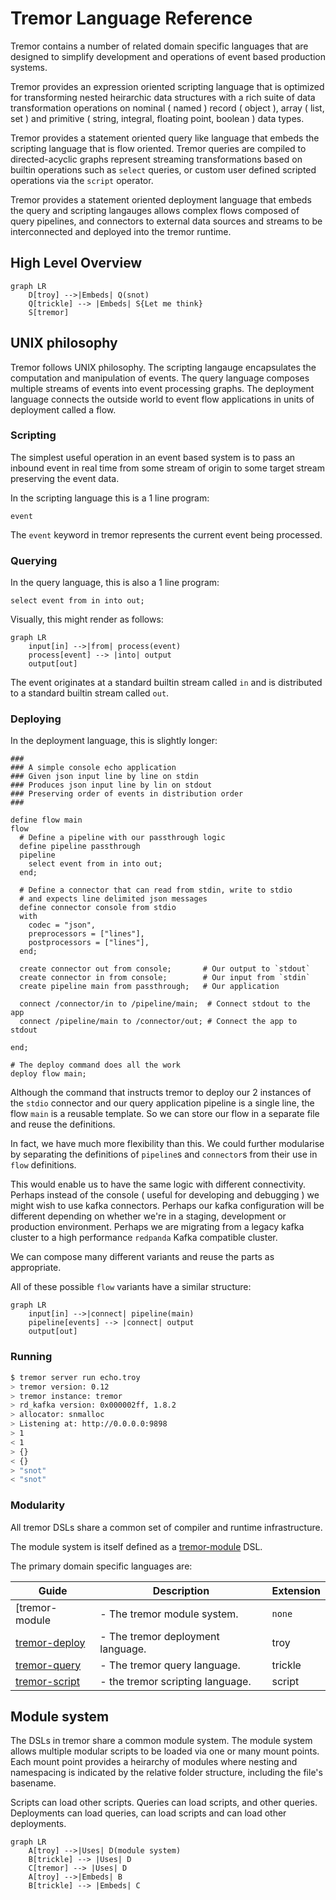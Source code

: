# Tremor Language Reference

Tremor contains a number of related domain specific languages that are
designed to simplify development and operations of event based production
systems.

Tremor provides an expression oriented scripting language that is optimized
for transforming nested heirarchic data structures with a rich suite of
data transformation operations on nominal ( named ) record ( object ),
array ( list, set ) and primitive ( string, integral, floating point, boolean )
data types.

Tremor provides a statement oriented query like language that embeds the
scripting language that is flow oriented. Tremor queries are compiled to
directed-acyclic graphs represent streaming transformations based on builtin
operations such as `select` queries, or custom user defined scripted operations
via the `script` operator.

Tremor provides a statement oriented deployment language that embeds
the query and scripting langauges allows complex flows composed of
query pipelines, and connectors to external data sources and streams
to be interconnected and deployed into the tremor runtime.

## High Level Overview

```mermaid
graph LR
    D[troy] -->|Embeds| Q(snot)
    Q[trickle] --> |Embeds| S{Let me think}
    S[tremor]
```

## UNIX philosophy

Tremor follows UNIX philosophy. The scripting langauge encapsulates
the computation and manipulation of events. The query language composes
multiple streams of events into event processing graphs. The deployment
language connects the outside world to event flow applications in units
of deployment called a flow.

### Scripting

The simplest useful operation in an event based system is to pass an
inbound event in real time from some stream of origin to some target
stream preserving the event data.

In the scripting language this is a 1 line program:

```tremor
event
```

The `event` keyword in tremor represents the current event being processed.

### Querying

In the query language, this is also a 1 line program:

```trickle
select event from in into out;
```

Visually, this might render as follows:

```mermaid
graph LR
    input[in] -->|from| process(event)
    process[event] --> |into| output
    output[out]
```

The event originates at a standard builtin stream called `in` and
is distributed to a standard builtin stream called `out`.

### Deploying

In the deployment language, this is slightly longer:

```troy
###
### A simple console echo application
### Given json input line by line on stdin
### Produces json input line by lin on stdout
### Preserving order of events in distribution order
###

define flow main
flow
  # Define a pipeline with our passthrough logic
  define pipeline passthrough
  pipeline
    select event from in into out;
  end;

  # Define a connector that can read from stdin, write to stdio
  # and expects line delimited json messages
  define connector console from stdio
  with
    codec = "json",
    preprocessors = ["lines"],
    postprocessors = ["lines"],
  end;

  create connector out from console;       # Our output to `stdout`
  create connector in from console;        # Our input from `stdin`
  create pipeline main from passthrough;   # Our application

  connect /connector/in to /pipeline/main;  # Connect stdout to the app
  connect /pipeline/main to /connector/out; # Connect the app to stdout

end;

# The deploy command does all the work
deploy flow main;
```

Although the command that instructs tremor to deploy our 2 instances
of the `stdio` connector and our query application pipeline is a single
line, the flow `main` is a reusable template. So we can store our flow
in a separate file and reuse the definitions.

In fact, we have much more flexibility than this. We could further
modularise by separating the definitions of `pipeline`s and `connector`s
from their use in `flow` definitions.

This would enable us to have the same logic with different connectivity.
Perhaps instead of the console ( useful for developing and debugging ) we
might wish to use kafka connectors. Perhaps our kafka configuration will
be different depending on whether we're in a staging, development or production environment. Perhaps we are migrating from a legacy kafka cluster
to a high performance `redpanda` Kafka compatible cluster.

We can compose many different variants and reuse the parts as appropriate.

All of these possible `flow` variants have a similar structure:

```mermaid
graph LR
    input[in] -->|connect| pipeline(main)
    pipeline[events] --> |connect| output
    output[out]
```

### Running

```bash
$ tremor server run echo.troy
> tremor version: 0.12
> tremor instance: tremor
> rd_kafka version: 0x000002ff, 1.8.2
> allocator: snmalloc
> Listening at: http://0.0.0.0:9898
> 1
< 1
> {}
< {}
> "snot"
< "snot"
```

### Modularity

All tremor DSLs share a common set of compiler and runtime infrastructure.

The module system is itself defined as a [tremor-module](language/ModuleSystem) DSL.

The primary domain specific languages are:

|Guide|Description|Extension|
|---|---|---|
|[tremor-module[](language/ModuleSystem)| - The tremor module system.|`none`|
|[tremor-deploy](docs/language/Deploy)| - The tremor deployment language.|troy|
|[tremor-query](docs/language//Query)| - The tremor query language.|trickle|
|[tremor-script](docs/language/Script)| - the tremor scripting language.|script|

## Module system

The DSLs in tremor share a common module system. The module system allows
multiple modular scripts to be loaded via one or many mount points. Each
mount point provides a heirarchy of modules where nesting and namespacing
is indicated by the relative folder structure, including the file's basename.

Scripts can load other scripts.
Queries can load scripts, and other queries.
Deployments can load queries, can load scripts and can load other deployments.

```mermaid
graph LR
    A[troy] -->|Uses| D(module system)
    B[trickle] --> |Uses| D
    C[tremor] --> |Uses| D
    A[troy] -->|Embeds| B
    B[trickle] --> |Embeds| C
```

